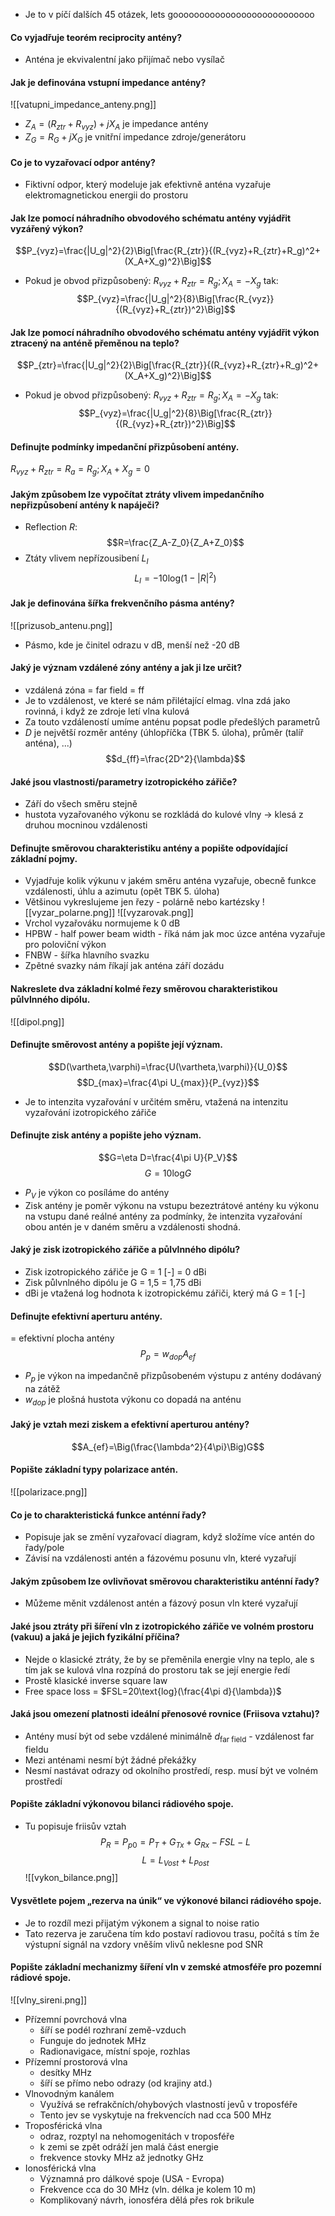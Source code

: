 - Je to v píčí dalších 45 otázek, lets gooooooooooooooooooooooooooo

#### Co vyjadřuje teorém reciprocity antény?
- Anténa je ekvivalentní jako přijímač nebo vysílač
#### Jak je definována vstupní impedance antény?
![[vatupni_impedance_anteny.png]]
- $Z_A=(R_{ztr}+R_{vyz})+jX_A$ je impedance antény
- $Z_G=R_G+jX_G$ je vnitřní impedance zdroje/generátoru
#### Co je to vyzařovací odpor antény?
- Fiktivní odpor, který modeluje jak efektivně anténa vyzařuje elektromagnetickou energii do prostoru
#### Jak lze pomocí náhradního obvodového schématu antény vyjádřit vyzářený výkon?
$$P_{vyz}=\frac{|U_g|^2}{2}\Big[\frac{R_{ztr}}{(R_{vyz}+R_{ztr}+R_g)^2+(X_A+X_g)^2}\Big]$$
- Pokud je obvod přizpůsobený: $R_{vyz}+R_{ztr}=R_g;X_A=-X_g$ tak:
$$P_{vyz}=\frac{|U_g|^2}{8}\Big[\frac{R_{vyz}}{(R_{vyz}+R_{ztr})^2}\Big]$$

#### Jak lze pomocí náhradního obvodového schématu antény vyjádřit výkon ztracený na anténě přeměnou na teplo?
$$P_{ztr}=\frac{|U_g|^2}{2}\Big[\frac{R_{ztr}}{(R_{vyz}+R_{ztr}+R_g)^2+(X_A+X_g)^2}\Big]$$
- Pokud je obvod přizpůsobený: $R_{vyz}+R_{ztr}=R_g;X_A=-X_g$ tak:
$$P_{vyz}=\frac{|U_g|^2}{8}\Big[\frac{R_{ztr}}{(R_{vyz}+R_{ztr})^2}\Big]$$

#### Definujte podmínky impedanční přizpůsobení antény.
$R_{vyz}+R_{ztr}=R_a=R_g;X_A+X_g=0$
#### Jakým způsobem lze vypočítat ztráty vlivem impedančního nepřizpůsobení antény k napáječi?
- Reflection $R$:
$$R=\frac{Z_A-Z_0}{Z_A+Z_0}$$
- Ztáty vlivem nepřízousibení $L_I$
$$L_I=-10\text{log}(1-|R|^2)$$

#### Jak je definována šířka frekvenčního pásma antény?
![[prizusob_antenu.png]]
- Pásmo, kde je činitel odrazu v dB, menší než -20 dB

#### Jaký je význam vzdálené zóny antény a jak ji lze určit?
- vzdálená zóna = far field = ff
- Je to vzdálenost, ve které se nám přilétající elmag. vlna zdá jako rovinná, i když ze zdroje letí vlna kulová
- Za touto vzdáleností umíme anténu popsat podle předešlých parametrů
- $D$ je největší rozměr antény (úhlopříčka (TBK 5. úloha), průměr (talíř anténa), ...)
$$d_{ff}=\frac{2D^2}{\lambda}$$


#### Jaké jsou vlastnosti/parametry izotropického zářiče?
- Září do všech směru stejně
- hustota vyzařovaného výkonu se rozkládá do kulové vlny -> klesá z druhou mocninou vzdálenosti
#### Definujte směrovou charakteristiku antény a popište odpovídající základní pojmy.
- Vyjadřuje kolik výkunu v jakém směru anténa vyzařuje, obecně funkce vzdálenosti, úhlu a azimutu (opět TBK 5. úloha)
- Většinou vykreslujeme jen řezy - polárně nebo kartézsky
 ![[vyzar_polarne.png]]
![[vyzarovak.png]]
- Vrchol vyzařováku normujeme k 0 dB
- HPBW - half power beam width - říká nám jak moc úzce anténa vyzařuje pro poloviční výkon
- FNBW - šířka hlavního svazku
- Zpětné svazky nám říkají jak anténa září dozádu
#### Nakreslete dva základní kolmé řezy směrovou charakteristikou půlvlnného dipólu.
![[dipol.png]]
#### Definujte směrovost antény a popište její význam.
$$D(\vartheta,\varphi)=\frac{U(\vartheta,\varphi)}{U_0}$$$$D_{max}=\frac{4\pi U_{max}}{P_{vyz}}$$
- Je to intenzita vyzařování v určitém směru, vtažená na intenzitu vyzařování izotropického zářiče 
#### Definujte zisk antény a popište jeho význam.
$$G=\eta D=\frac{4\pi U}{P_V}$$
$$G=10\text{log}G$$
- $P_V$ je výkon co posíláme do antény
- Zisk antény je poměr výkonu na vstupu bezeztrátové antény ku výkonu na vstupu dané reálné antény za podmínky, že intenzita vyzařování obou antén je v daném směru a vzdálenosti shodná.

#### Jaký je zisk izotropického zářiče a půlvlnného dipólu?
- Zisk izotropického zářiče je G = 1 \[-] = 0 dBi
- Zisk půlvnlného dipólu je G = 1,5 = 1,75 dBi
- dBi je vtažená log hodnota k izotropickému zářiči, který má G = 1 \[-]
#### Definujte efektivní aperturu antény.
= efektivní plocha antény
$$P_p=w_{dop}A_{ef}$$
- $P_p$ je výkon na impedančně přizpůsobeném výstupu z antény dodávaný na zátěž
- $w_{dop}$ je plošná hustota výkonu co dopadá na anténu

#### Jaký je vztah mezi ziskem a efektivní aperturou antény?
$$A_{ef}=\Big(\frac{\lambda^2}{4\pi}\Big)G$$
#### Popište základní typy polarizace antén.
![[polarizace.png]]
#### Co je to charakteristická funkce anténní řady?
- Popisuje jak se změní vyzařovací diagram, když složíme více antén do řady/pole
- Závisí na vzdálenosti antén a fázovému posunu vln, které vyzařují
#### Jakým způsobem lze ovlivňovat směrovou charakteristiku anténní řady?
- Můžeme měnit vzdálenost antén a fázový posun vln které vyzařují
#### Jaké jsou ztráty při šíření vln z izotropického zářiče ve volném prostoru (vakuu) a jaká je jejich fyzikální příčina?
- Nejde o klasické ztráty, že by se přeměnila energie vlny na teplo, ale s tím jak se kulová vlna rozpíná do prostoru tak se její energie ředí
- Prostě klasické inverse square law
- Free space loss = $FSL=20\text{log}(\frac{4\pi d}{\lambda})$
#### Jaká jsou omezení platnosti ideální přenosové rovnice (Friisova vztahu)?
- Antény musí být od sebe vzdálené minimálně $d_{\text{far field}}$ - vzdálenost far fieldu
- Mezi anténami nesmí být žádné překážky
- Nesmí nastávat odrazy od okolního prostředí, resp. musí být ve volném prostředí
#### Popište základní výkonovou bilanci rádiového spoje.
- Tu popisuje friisův vztah
$$P_R=P_{p0}=P_T+G_{Tx}+G_{Rx}-FSL-L$$
$$L=L_{Vost}+L_{Post}$$
![[vykon_bilance.png]]

#### Vysvětlete pojem „rezerva na únik“ ve výkonové bilanci rádiového spoje.
- Je to rozdíl mezi přijatým výkonem a signal to noise ratio
- Tato rezerva je zaručena tím kdo postaví radiovou trasu, počítá s tím že výstupní signál na vzdory vněším vlivů neklesne pod SNR
#### Popište základní mechanizmy šíření vln v zemské atmosféře pro pozemní rádiové spoje.
![[vlny_sireni.png]]
- Přízemní povrchová vlna 
	- šíří se podél rozhraní země-vzduch
	- Funguje do jednotek MHz
	- Radionavigace, místní spoje, rozhlas
- Přízemní prostorová vlna
	- desítky MHz
	- šíří se přímo nebo odrazy (od krajiny atd.)
- Vlnovodným kanálem
	- Využívá se refrakčních/ohybových vlastností jevů v troposféře
	- Tento jev se vyskytuje na frekvencích nad cca 500 MHz
- Troposférická vlna
	- odraz, rozptyl na nehomogenitách v troposféře
	- k zemi se zpět odráží jen malá část energie
	- frekvence stovky MHz až  jednotky GHz
- Ionosférická vlna
	- Významná pro dálkové spoje (USA - Evropa)
	- Frekvence cca do 30 MHz (vln. délka je kolem 10 m)
	- Komplikovaný návrh, ionosféra dělá přes rok brikule
